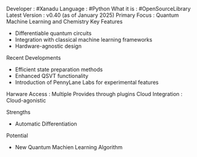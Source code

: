 Developer : #Xanadu 
Language : #Python 
What it is : #OpenSourceLibrary 
Latest Version : v0.40 (as of January 2025)
Primary Focus : Quantum Machine Learning and Chemistry
Key Features
- Differentiable quantum circuits  
- Integration with classical machine learning frameworks  
- Hardware-agnostic design

Recent Developments
- Efficient state preparation methods  
- Enhanced QSVT functionality  
- Introduction of PennyLane Labs for experimental features

Harware Access : Multiple Provides through plugins
Cloud Integration : Cloud-agonistic

Strengths 
- Automatic Differentiation

Potential
- New Quantum Machien Learning Algorithm